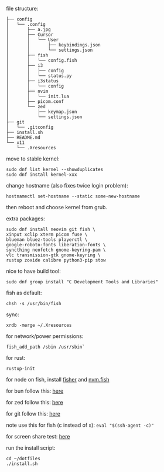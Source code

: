 file structure:

```
├── config
│   └── .config
│       ├── a.jpg
│       ├── Cursor
│       │   └── User
│       │       ├── keybindings.json
│       │       └── settings.json
│       ├── fish
│       │   └── config.fish
│       ├── i3
│       │   ├── config
│       │   └── status.py
│       ├── i3status
│       │   └── config
│       ├── nvim
│       │   └── init.lua
│       ├── picom.conf
│       └── zed
│           ├── keymap.json
│           └── settings.json
├── git
│   └── .gitconfig
├── install.sh
├── README.md
└── x11
    └── .Xresources
```

move to stable kernel:

```
sudo dnf list kernel --showduplicates
sudo dnf install kernel-xxx
```

change hostname (also fixes twice login problem):

```
hostnamectl set-hostname --static some-new-hostname
```

then reboot and choose kernel from grub.

extra packages:

```
sudo dnf install neovim git fish \
xinput xclip xterm picom fuse \
blueman bluez-tools playerctl \
google-roboto-fonts liberation-fonts \
syncthing neofetch gnome-keyring-pam \
vlc transmission-gtk gnome-keyring \
rustup zoxide calibre python3-pip stow
```

nice to have build tool:

```
sudo dnf group install "C Development Tools and Libraries"
```

fish as default:

```
chsh -s /usr/bin/fish
```

sync:

```
xrdb -merge ~/.Xresources
```

for network/power permissions:

```
fish_add_path /sbin /usr/sbin`
```

for rust:

```
rustup-init
```

for node on fish, install [fisher](https://github.com/jorgebucaran/fisher) and [nvm.fish](https://github.com/jorgebucaran/nvm.fish?tab=readme-ov-file)

for bun follow this: [here](https://bun.sh/docs/installation)

for zed follow this: [here](https://zed.dev/docs/getting-started)

for git follow this: [here](https://docs.github.com/en/authentication/connecting-to-github-with-ssh/generating-a-new-ssh-key-and-adding-it-to-the-ssh-agent)

note use this for fish (c instead of s): `eval "$(ssh-agent -c)"`

for screen share test: [here](https://mozilla.github.io/webrtc-landing/gum_test.html)

run the install script:

```
cd ~/dotfiles
./install.sh
```
